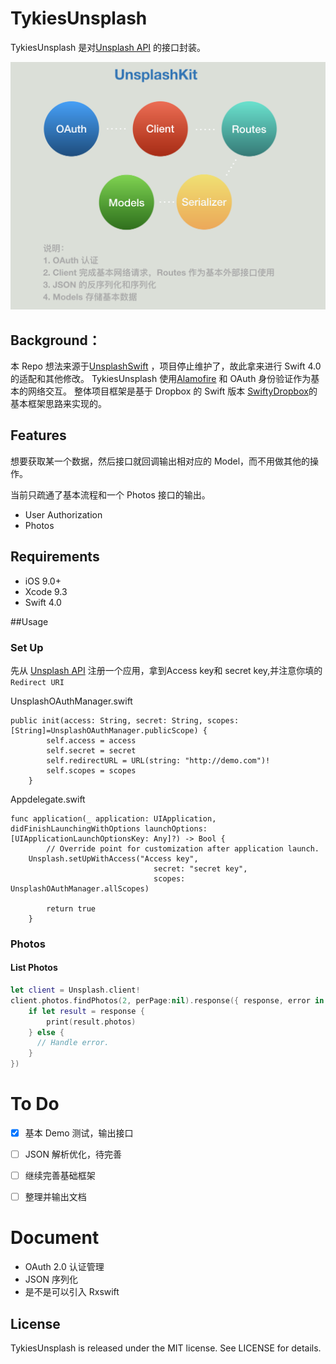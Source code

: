 # TykiesUnsplash

TykiesUnsplash 是对[Unsplash API](https://unsplash.com/developers) 的接口封装。

![UnsplashKit-w400](media/UnsplashKit-1.png)

## **Background：**

本 Repo 想法来源于[UnsplashSwift](https://github.com/camdenfullmer/unsplash-swift) ，项目停止维护了，故此拿来进行 Swift 4.0的适配和其他修改。
TykiesUnsplash 使用[Alamofire](https://github.com/Alamofire/Alamofire) 和 OAuth 身份验证作为基本的网络交互。 整体项目框架是基于 Dropbox 的 Swift 版本 [SwiftyDropbox](https://github.com/dropbox/SwiftyDropbox)的基本框架思路来实现的。


 
## Features

想要获取某一个数据，然后接口就回调输出相对应的 Model，而不用做其他的操作。

当前只疏通了基本流程和一个 Photos 接口的输出。

- User Authorization
- Photos

## Requirements

- iOS 9.0+
- Xcode 9.3
- Swift 4.0

##Usage
### Set Up

先从 [Unsplash API](https://unsplash.com/developers) 注册一个应用，拿到Access key和 secret key,并注意你填的`Redirect URI`

UnsplashOAuthManager.swift

```
public init(access: String, secret: String, scopes: [String]=UnsplashOAuthManager.publicScope) {
        self.access = access
        self.secret = secret
        self.redirectURL = URL(string: "http://demo.com")!
        self.scopes = scopes
    }
```

Appdelegate.swift

```
func application(_ application: UIApplication, didFinishLaunchingWithOptions launchOptions: [UIApplicationLaunchOptionsKey: Any]?) -> Bool {
        // Override point for customization after application launch.
    Unsplash.setUpWithAccess("Access key",
                                secret: "secret key",
                                scopes: UnsplashOAuthManager.allScopes)
        
        return true
    }
```
### Photos

#### List Photos

```swift
let client = Unsplash.client!
client.photos.findPhotos(2, perPage:nil).response({ response, error in
    if let result = response {
        print(result.photos)
    } else {
      // Handle error.
    }
})
```

# To Do
* [x] 基本 Demo 测试，输出接口
* [ ] JSON 解析优化，待完善
* [ ] 继续完善基础框架
* [ ] 整理并输出文档


# Document 

* OAuth 2.0 认证管理
* JSON 序列化
* 是不是可以引入 Rxswift 


## License

TykiesUnsplash is released under the MIT license. See LICENSE for details.




